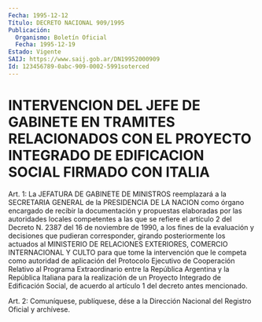 ```yaml
---
Fecha: 1995-12-12
Título: DECRETO NACIONAL 909/1995
Publicación:
  Organismo: Boletín Oficial
  Fecha: 1995-12-19
Estado: Vigente
SAIJ: https://www.saij.gob.ar/DN19952000909
Id: 123456789-0abc-909-0002-5991soterced
---
```

# INTERVENCION DEL JEFE DE GABINETE EN TRAMITES RELACIONADOS CON EL PROYECTO INTEGRADO DE EDIFICACION SOCIAL FIRMADO CON ITALIA

<a id="1"></a>
Art. 1:  La JEFATURA  DE GABINETE DE MINISTROS reemplazará a la SECRETARIA  GENERAL de la PRESIDENCIA  DE  LA  NACION  como  órgano encargado de  recibir  la documentación y propuestas elaboradas por las  autoridades locales  competentes  a  las  que  se  refiere  el artículo  2  del  Decreto N. 2387 del 16 de noviembre de 1990, a los fines de la evaluación  y  decisiones  que  pudieran  corresponder, girando  posteriormente  los  actuados  al MINISTERIO DE RELACIONES EXTERIORES,  COMERCIO  INTERNACIONAL  Y  CULTO  para  que  tome  la intervención  que  le  competa  como autoridad  de  aplicación  del Protocolo Ejecutivo de Cooperación Relativo al Programa Extraordinario entre la República Argentina y la República Italiana para la realización de un Proyecto Integrado de Edificación Social, de  acuerdo  al  artículo  1  del  decreto  antes  mencionado.

<a id="2"></a>
Art. 2:  Comuníquese, publíquese, dése a la Dirección Nacional del Registro Oficial y archívese.